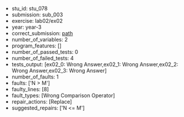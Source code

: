 - stu_id: stu_078	       
- submission: sub_003
- exercise: lab02/ex02
- year: year-3
- correct_submission: [path](https://github.com/pmorvalho/C-Pack-IPAs/blob/main/correct_submissions/year-3/lab02/ex02/ex02-stu_078-sub_005)
- number_of_variables: 2
- program_features: [] 
- number_of_passed_tests: 0
- number_of_failed_tests: 4
- tests_output: [ex02_0: Wrong Answer,ex02_1: Wrong Answer,ex02_2: Wrong Answer,ex02_3: Wrong Answer]
- number_of_faults: 1
- faults: ['N > M']
- faulty_lines: [8]
- fault_types: [Wrong Comparison Operator]
- repair_actions: [Replace] 
- suggested_repairs: ['N <= M']
